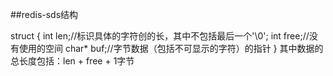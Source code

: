 ##redis-sds结构

struct {
    int len;//标识具体的字符创的长，其中不包括最后一个'\0';
    int free;//没有使用的空间
    char* buf;//字节数据（包括不可显示的字符）的指针
}
其中数据的总长度包括：len + free + 1字节
#

